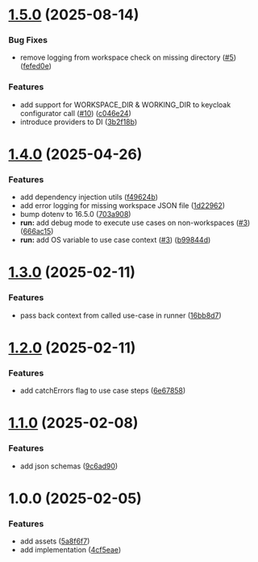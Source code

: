# [1.5.0](https://github.com/CycriLabs/ws-ctrl/compare/1.4.0...1.5.0) (2025-08-14)


### Bug Fixes

* remove logging from workspace check on missing directory ([#5](https://github.com/CycriLabs/ws-ctrl/issues/5)) ([fefed0e](https://github.com/CycriLabs/ws-ctrl/commit/fefed0ed31039fabf0af57e9eff748622f1c697f))


### Features

* add support for WORKSPACE_DIR & WORKING_DIR to keycloak configurator call ([#10](https://github.com/CycriLabs/ws-ctrl/issues/10)) ([c046e24](https://github.com/CycriLabs/ws-ctrl/commit/c046e24d4a5aac53c0347da3a6005c8636d5f3bc))
* introduce providers to DI ([3b2f18b](https://github.com/CycriLabs/ws-ctrl/commit/3b2f18b445064ded0c3563a493c1abc04b36c3fd))

# [1.4.0](https://github.com/CycriLabs/ws-ctrl/compare/1.3.0...1.4.0) (2025-04-26)


### Features

* add dependency injection utils ([f49624b](https://github.com/CycriLabs/ws-ctrl/commit/f49624bd18e72793bc57f1d6a69702ca06515725))
* add error logging for missing workspace JSON file ([1d22962](https://github.com/CycriLabs/ws-ctrl/commit/1d2296291917653dd0e1eb95e3bc2a740925f05f))
* bump dotenv to 16.5.0 ([703a908](https://github.com/CycriLabs/ws-ctrl/commit/703a90823b49003414a74f277471470170824429))
* **run:** add debug mode to execute use cases on non-workspaces ([#3](https://github.com/CycriLabs/ws-ctrl/issues/3)) ([666ac15](https://github.com/CycriLabs/ws-ctrl/commit/666ac155074ae036a519e88b444a327fa9c957dc))
* **run:** add OS variable to use case context ([#3](https://github.com/CycriLabs/ws-ctrl/issues/3)) ([b99844d](https://github.com/CycriLabs/ws-ctrl/commit/b99844d1fbb901feaeda8115724ed60e59787644))

# [1.3.0](https://github.com/CycriLabs/ws-ctrl/compare/1.2.0...1.3.0) (2025-02-11)


### Features

* pass back context from called use-case in runner ([16bb8d7](https://github.com/CycriLabs/ws-ctrl/commit/16bb8d757a3156d96344191e42563aacb415dc82))

# [1.2.0](https://github.com/CycriLabs/ws-ctrl/compare/1.1.0...1.2.0) (2025-02-11)


### Features

* add catchErrors flag to use case steps ([6e67858](https://github.com/CycriLabs/ws-ctrl/commit/6e67858d08cecd4a80500633f047790b95f76962))

# [1.1.0](https://github.com/CycriLabs/ws-ctrl/compare/1.0.0...1.1.0) (2025-02-08)


### Features

* add json schemas ([9c6ad90](https://github.com/CycriLabs/ws-ctrl/commit/9c6ad90a4fb2974efc1bddb7fb18cdbd2d56ea6a))

# 1.0.0 (2025-02-05)


### Features

* add assets ([5a8f6f7](https://github.com/CycriLabs/ws-ctrl/commit/5a8f6f74ac3c5d77c8a23d2bf41194aedf290e69))
* add implementation ([4cf5eae](https://github.com/CycriLabs/ws-ctrl/commit/4cf5eae69af2ea0d114dd14ccbda3b50c31ebc8b))
